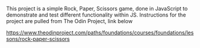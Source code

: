 
This project is a simple Rock, Paper, Scissors game, done in JavaScript to demonstrate and test different functionality within JS. Instructions for the project are pulled from The Odin Project, link below

https://www.theodinproject.com/paths/foundations/courses/foundations/lessons/rock-paper-scissors

